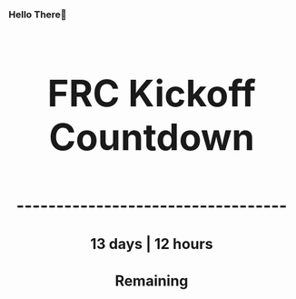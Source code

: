 ### Hello There👋

<!---START-TIMER--->
<h3 align='center' style='font-size: 64px;'>FRC Kickoff Countdown</h3>
<h3 align='center' style='font-size: 30px;'>----------------------------------</h3>
<h3 align='center' style='font-size: 25px;'>13 days | 12 hours</h3>
<h3 align='center' style='font-size: 25px;'>Remaining</h3>
<!---END-TIMER--->

